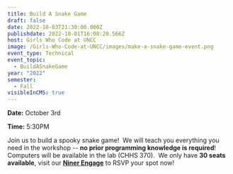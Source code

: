 ```yaml
---
title: Build A Snake Game
draft: false
date: 2022-10-03T21:30:00.000Z
publishdate: 2022-10-01T16:08:20.566Z
host: Girls Who Code at UNCC
image: /Girls-Who-Code-at-UNCC/images/make-a-snake-game-event.png
event_type: Technical
event_topic:
  - BuildASnakeGame
year: "2022"
semester:
  - Fall
visibleInCMS: true
---
```

**D﻿ate:** October 3rd 

**T﻿ime:** 5:30PM

Join us to build a spooky snake game!  We will teach you everything you need in the workshop -- **no prior programming knowledge is required**!  Computers will be available in the lab (CHHS 370).  We only have **30 seats available**, visit our **[Niner Engage](https://ninerengage.uncc.edu/organization/gwcuncc)** to RSVP your spot now!